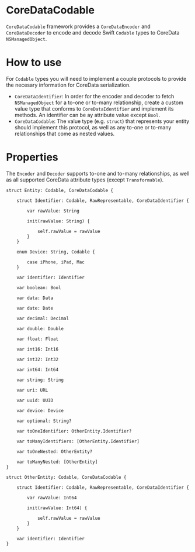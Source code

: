 # CoreDataCodable

`CoreDataCodable` framework provides a `CoreDataEncoder` and `CoreDataDecoder` to encode and decode Swift `Codable` types to CoreData `NSManagedObject`.

# How to use

For `Codable` types you will need to implement a couple protocols to provide the necesary information for CoreData serialization. 

- `CoreDataIdentifier`: In order for the encoder and decoder to fetch `NSManagedObject` for a to-one or to-many relationship, create a custom value type that conforms to `CoreDataIdentifier` and implement its methods. An identifier can be ay attribute value except `Bool`.
- `CoreDataCodable`: The value type (e.g. `struct`) that represents your entity should implement this protocol, as well as any to-one or to-many relationships that come as nested values.

# Properties

The `Encoder` and `Decoder` supports to-one and to-many relationships, as well as all supported CoreData attribute types (except `Transformable`). 

```
struct Entity: Codable, CoreDataCodable {
    
    struct Identifier: Codable, RawRepresentable, CoreDataIdentifier {
        
        var rawValue: String
        
        init(rawValue: String) {
            
            self.rawValue = rawValue
        }
    }
    
    enum Device: String, Codable {
        
        case iPhone, iPad, Mac
    }
    
    var identifier: Identifier
    
    var boolean: Bool
    
    var data: Data
    
    var date: Date
    
    var decimal: Decimal
    
    var double: Double
    
    var float: Float
    
    var int16: Int16
    
    var int32: Int32
    
    var int64: Int64
    
    var string: String
    
    var uri: URL
    
    var uuid: UUID
    
    var device: Device
    
    var optional: String?
    
    var toOneIdentifier: OtherEntity.Identifier?
    
    var toManyIdentifiers: [OtherEntity.Identifier]
    
    var toOneNested: OtherEntity?
    
    var toManyNested: [OtherEntity]
}

struct OtherEntity: Codable, CoreDataCodable {
    
    struct Identifier: Codable, RawRepresentable, CoreDataIdentifier {
        
        var rawValue: Int64
        
        init(rawValue: Int64) {
            
            self.rawValue = rawValue
        }
    }
    
    var identifier: Identifier
}
```